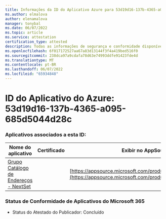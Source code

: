 ```yaml
---
title: Informações da ID do Aplicativo Azure para 53d19d16-137b-4365-a095-685d5044d28c
ms.author: elmalova
author: elenamalova
manager: tonybal
ms.date: 06/07/2022
ms.topic: article
ms.service: attestation
certification_type: attested
description: Todas as informações de segurança e conformidade disponíveis para 53d19d16-137b-4365-a095-685d5044d28c.
ms.openlocfilehash: 6f017172527aa67a83d13144f3f4a419bed516f0
ms.sourcegitcommit: 238dca97a9cdafa78d63e74993ddfe91423fde4d
ms.translationtype: MT
ms.contentlocale: pt-BR
ms.lasthandoff: 06/07/2022
ms.locfileid: "65934848"
---
```

# <a name="azure-app-id-53d19d16-137b-4365-a095-685d5044d28c"></a>ID do Aplicativo do Azure: 53d19d16-137b-4365-a095-685d5044d28c


### <a name="apps-associated-with-this-id"></a>Aplicativos associados a esta ID:
| **Nome do aplicativo** | **Certificado** | **Exibir no AppSource** |
|--------------|---------------|-----------------------|
| [Grupo Catálogo de Endereços - NextSet](../forward/WA200001863.md) |  | [https://appsource.microsoft.com/product/office/WA200001863](https://appsource.microsoft.com/product/office/WA200001863) |

### <a name="microsoft-365-app-compliance-status"></a>Status de Conformidade de Aplicativos do Microsoft 365
- Status do Atestado do Publicador: Concluído
